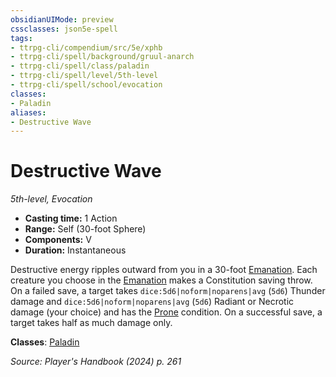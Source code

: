 ```yaml
---
obsidianUIMode: preview
cssclasses: json5e-spell
tags:
- ttrpg-cli/compendium/src/5e/xphb
- ttrpg-cli/spell/background/gruul-anarch
- ttrpg-cli/spell/class/paladin
- ttrpg-cli/spell/level/5th-level
- ttrpg-cli/spell/school/evocation
classes:
- Paladin
aliases:
- Destructive Wave
---
```

# Destructive Wave
*5th-level, Evocation*  


- **Casting time:** 1 Action
- **Range:** Self (30-foot Sphere)
- **Components:** V
- **Duration:** Instantaneous

Destructive energy ripples outward from you in a 30-foot [Emanation](Інструменти%20ДМ/CLI/rules/variant-rules/emanation-area-of-effect-xphb.md). Each creature you choose in the [Emanation](Інструменти%20ДМ/CLI/rules/variant-rules/emanation-area-of-effect-xphb.md) makes a Constitution saving throw. On a failed save, a target takes `dice:5d6|noform|noparens|avg` (`5d6`) Thunder damage and `dice:5d6|noform|noparens|avg` (`5d6`) Radiant or Necrotic damage (your choice) and has the [Prone](Інструменти%20ДМ/CLI/rules/conditions.md#Prone) condition. On a successful save, a target takes half as much damage only.

**Classes**: [Paladin](Інструменти%20ДМ/CLI/lists/list-spells-classes-paladin.md)

*Source: Player's Handbook (2024) p. 261*